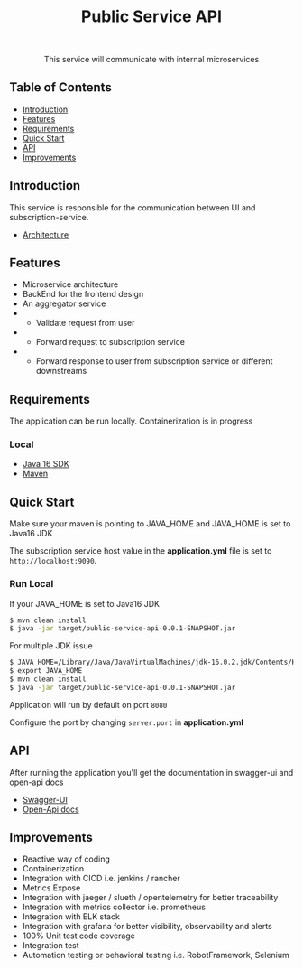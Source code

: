 <h1 align="center"> Public Service API </h1> <br>

<p align="center">
  This service will communicate with internal microservices
</p>


## Table of Contents

- [Introduction](#introduction)
- [Features](#features)
- [Requirements](#requirements)
- [Quick Start](#quick-start)
- [API](#api)
- [Improvements](#improvements)




## Introduction

This service is responsible for the communication between UI and subscription-service.
* [Architecture](https://drive.google.com/file/d/1XGGeUXccthocw9K2tq2LzusGMpywMcKN/view?usp=sharing)

## Features
* Microservice architecture
* BackEnd for the frontend design
* An aggregator service
* * Validate request from user
* * Forward request to subscription service 
* * Forward response to user from subscription service or different downstreams




## Requirements
The application can be run locally. Containerization is in progress

### Local
* [Java 16 SDK](https://www.oracle.com/java/technologies/downloads/#java16)
* [Maven](https://downloads.apache.org/maven/maven-3/3.8.1/binaries/)


## Quick Start
Make sure your maven is pointing to JAVA_HOME and JAVA_HOME is set to Java16 JDK

The subscription service host  value in the __application.yml__ file is set to `http://localhost:9090`.

### Run Local
If your JAVA_HOME is set to Java16 JDK
```bash
$ mvn clean install
$ java -jar target/public-service-api-0.0.1-SNAPSHOT.jar
```

For multiple JDK issue
```bash
$ JAVA_HOME=/Library/Java/JavaVirtualMachines/jdk-16.0.2.jdk/Contents/Home
$ export JAVA_HOME
$ mvn clean install
$ java -jar target/public-service-api-0.0.1-SNAPSHOT.jar
```

Application will run by default on port `8080`

Configure the port by changing `server.port` in __application.yml__

## API
After running the application you'll get the documentation in swagger-ui and open-api docs

* [Swagger-UI](http://localhost:8080/swagger-ui/index.html)
* [Open-Api docs](http://localhost:8080/v3/api-docs/)


## Improvements
* Reactive way of coding
* Containerization
* Integration with CICD i.e. jenkins / rancher
* Metrics Expose
* Integration with jaeger / slueth / opentelemetry for better traceability
* Integration with metrics collector i.e. prometheus
* Integration with ELK stack
* Integration with grafana for better visibility, observability and alerts
* 100% Unit test code coverage
* Integration test
* Automation testing or behavioral testing i.e. RobotFramework, Selenium 
